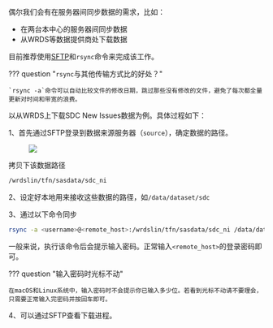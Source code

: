 偶尔我们会有在服务器间同步数据的需求，比如：

- 在两台本中心的服务器间同步数据
- 从WRDS等数据提供商处下载数据

目前推荐使用[SFTP](/01-connect/win/#sftp)和`rsync`命令来完成该工作。

??? question "`rsync`与其他传输方式比的好处？"

	`rsync -a`命令可以自动比较文件的修改日期，跳过那些没有修改的文件，避免了每次都全量更新对时间和带宽的浪费。

以从WRDS上下载SDC New Issues数据为例。具体过程如下：

1、首先通过SFTP登录到数据来源服务器（`source`），确定数据的路径。

<figure><img src="/assets/rsync-sftp.png"></figure>

拷贝下该数据路径

```bash
/wrdslin/tfn/sasdata/sdc_ni
```

2、设定好本地用来接收这些数据的路径，如`/data/dataset/sdc`

3、通过以下命令同步

```bash
rsync -a <username>@<remote_host>:/wrdslin/tfn/sasdata/sdc_ni /data/dataset/sdc
```

一般来说，执行该命令后会提示输入密码。正常输入`<remote_host>`的登录密码即可。

??? question "输入密码时光标不动"

	在macOS和Linux系统中，输入密码时不会提示你已输入多少位。若看到光标不动请不要理会，只需要正常输入完密码并按回车即可。
	
4、可以通过SFTP查看下载进程。

